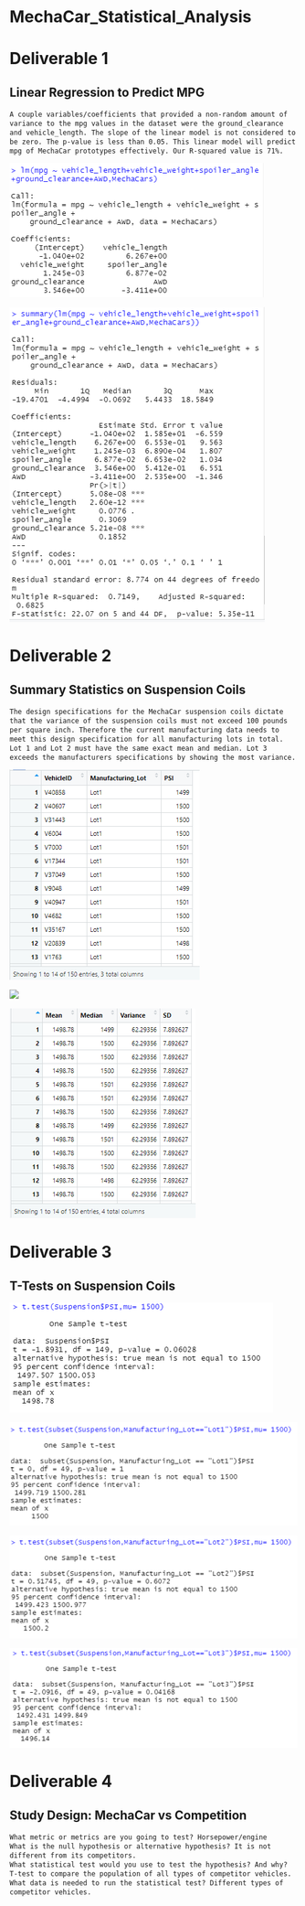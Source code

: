 # MechaCar_Statistical_Analysis

# Deliverable 1

## Linear Regression to Predict MPG
	A couple variables/coefficients that provided a non-random amount of variance to the mpg values in the dataset were the ground_clearance and vehicle_length. The slope of the linear model is not considered to be zero. The p-value is less than 0.05. This linear model will predict mpg of MechaCar prototypes effectively. Our R-squared value is 71%.


![](Resources/images/deliverable1-1.png)

![](Resources/images/deliverable1-2.png)

# Deliverable 2

## Summary Statistics on Suspension Coils
    The design specifications for the MechaCar suspension coils dictate that the variance of the suspension coils must not exceed 100 pounds per square inch. Therefore the current manufacturing data needs to meet this design specification for all manufacturing lots in total. Lot 1 and Lot 2 must have the same exact mean and median. Lot 3 exceeds the manufacturers specifications by showing the most variance.

![](Resources/images/deliverable2.png)

![](Resources/images/deliverable2_lotssummary.png)

![](Resources/images/deliverable2_summarize.png)



# Deliverable 3
## T-Tests on Suspension Coils

![](Resources/images/deliverable3.png)

![](Resources/images/deliverable3-1.png)

![](Resources/images/deliverable3-2.png)

![](Resources/images/deliverable3-3.png)


# Deliverable 4
## Study Design: MechaCar vs Competition
	What metric or metrics are you going to test? Horsepower/engine
	What is the null hypothesis or alternative hypothesis? It is not different from its competitors.
	What statistical test would you use to test the hypothesis? And why? T-test to compare the population of all types of competitor vehicles.
	What data is needed to run the statistical test? Different types of competitor vehicles. 
